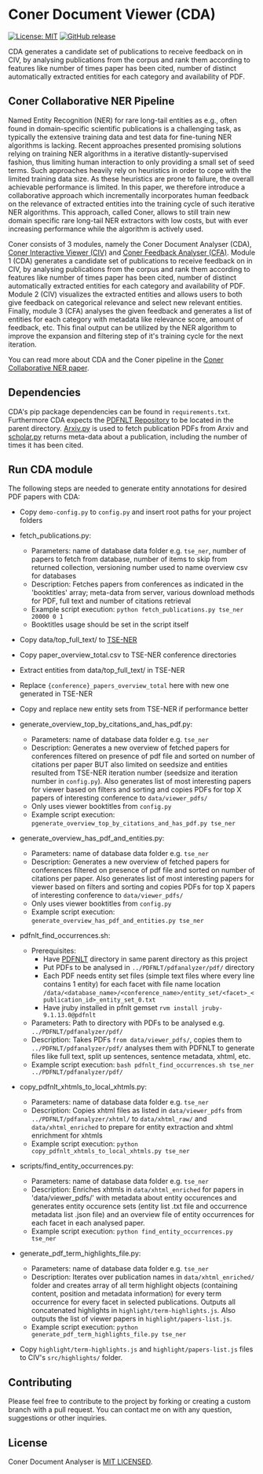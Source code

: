 # Coner Document Viewer (CDA)
[![License: MIT](https://img.shields.io/badge/License-MIT-green.svg)](https://opensource.org/licenses/MIT)
[![GitHub release](https://img.shields.io/github/release/vliegenthart/coner_document_analyser.svg)](https://github.com/vliegenthart/coner_document_analyser/releases)

CDA generates a candidate set of publications to receive feedback on in CIV, by analysing publications from the corpus and rank them according to features like number of times paper has been cited, number of distinct automatically extracted entities for each category and availability of PDF.

## Coner Collaborative NER Pipeline
Named Entity Recognition (NER) for rare long-tail entities as e.g., often found in domain-specific scientific publications is a challenging task, as typically the extensive training data and test data for fine-tuning NER algorithms is lacking. Recent approaches presented promising solutions relying on training NER algorithms in a iterative distantly-supervised fashion, thus limiting human interaction to only providing a small set of seed terms. Such approaches heavily rely on heuristics in order to cope with the limited training data size. As these heuristics are prone to failure, the overall achievable performance is limited. In this paper, we therefore introduce a collaborative approach which incrementally incorporates human feedback on the relevance of extracted entities into the training cycle of such iterative NER algorithms. This approach, called Coner, allows to still train new domain specific rare long-tail NER extractors with low costs, but with ever increasing performance while the algorithm is actively used. 

Coner consists of 3 modules, namely the Coner Document Analyser (CDA), [Coner Interactive Viewer (CIV)](https://github.com/vliegenthart/coner_interactive_viewer) and [Coner Feedback Analyser (CFA)](https://github.com/vliegenthart/coner_feedback_analyser). Module 1 (CDA) generates a candidate set of publications to receive feedback on in CIV, by analysing publications from the corpus and rank them according to features like number of times paper has been cited, number of distinct automatically extracted entities for each category and availability of PDF. Module 2 (CIV) visualizes the extracted entities and allows users to both give feedback on categorical relevance and select new relevant entities. Finally, module 3 (CFA) analyses the given feedback and generates a list of entities for each category with metadata like relevance score, amount of feedback, etc. This final output can be utilized by the NER algorithm to improve the expansion and filtering step of it's training cycle for the next iteration.

You can read more about CDA and the Coner pipeline in the [Coner Collaborative NER paper](https://github.com/vliegenthart/coner_interactive_viewer/blob/master/public/pdf/coner.pdf).

## Dependencies
CDA's pip package dependencies can be found in `requirements.txt`. Furthermore CDA expects the [PDFNLT Repository](https://github.com/KMCS-NII/PDFNLT-1.0) to be located in the parent directory. [Arxiv.py](https://github.com/lukasschwab/arxiv.py) is used to fetch publication PDFs from Arxiv and [scholar.py](https://github.com/ckreibich/scholar.py) returns meta-data about a publication, including the number of times it has been cited.

## Run CDA module
The following steps are needed to generate entity annotations for desired PDF papers with CDA: 
- Copy `demo-config.py` to `config.py` and insert root paths for your project folders
- fetch_publications.py:
  - Parameters: name of database data folder e.g. `tse_ner`, number of papers to fetch from database, number of items to skip from returned collection, versioning number used to name overview csv for databases
  - Description: Fetches papers from conferences as indicated in the 'booktitles' array; meta-data from server, various download methods for PDF, full text and number of citations retrieval
  - Example script execution: `python fetch_publications.py tse_ner 20000 0 1`
  - Booktitles usage should be set in the script itself

- Copy data/top_full_text/ to [TSE-NER](https://github.com/mvallet91/SmartPub-TSENER)
- Copy paper_overview_total.csv to TSE-NER conference directories
- Extract entities from data/top_full_text/ in TSE-NER
- Replace `{conference}_papers_overview_total` here with new one generated in TSE-NER
- Copy and replace new entity sets from TSE-NER if performance better

- generate_overview_top_by_citations_and_has_pdf.py:
  - Parameters: name of database data folder e.g. `tse_ner`
  - Description: Generates a new overview of fetched papers for conferences filtered on presence of pdf file and sorted on number of citations per paper BUT also limited on seedsize and entities resulted from TSE-NER iteration number (seedsize and iteration number in `config.py`). Also generates list of most interesting papers for viewer based on filters and sorting and copies PDFs for top X papers of interesting conference to `data/viewer_pdfs/`
  - Only uses viewer booktitles from `config.py`
  - Example script execution: `pgenerate_overview_top_by_citations_and_has_pdf.py tse_ner` 

- generate_overview_has_pdf_and_entities.py:
  - Parameters: name of database data folder e.g. `tse_ner`
  - Description: Generates a new overview of fetched papers for conferences filtered on presence of pdf file and sorted on number of citations per paper. Also generates list of most interesting papers for viewer based on filters and sorting and copies PDFs for top X papers of interesting conference to `data/viewer_pdfs/`
  - Only uses viewer booktitles from `config.py`
  - Example script execution: `generate_overview_has_pdf_and_entities.py tse_ner` 

- pdfnlt_find_occurrences.sh:
  - Prerequisites: 
    - Have [PDFNLT](https://github.com/KMCS-NII/PDFNLT-1.0) directory in same parent directory as this project
    - Put PDFs to be analysed in `../PDFNLT/pdfanalyzer/pdf/` directory
    - Each PDF needs entity set files (simple text files where every line contains 1 entity) for each facet with file name location `/data/<database_name>/<conference_name>/entity_set/<facet>_<publication_id>_entity_set_0.txt`
    - Have jruby installed in pfnlt gemset `rvm install jruby-9.1.13.0@pdfnlt`
  - Parameters: Path to directory with PDFs to be analysed e.g. `../PDFNLT/pdfanalyzer/pdf/`
  - Description: Takes PDFs `from data/viewer_pdfs/`, copies them to `../PDFNLT/pdfanalyzer/pdf/` analyses them with PDFNLT to generate files like full text, split up sentences, sentence metadata, xhtml, etc.
  - Example script execution: `bash pdfnlt_find_occurrences.sh tse_ner ../PDFNLT/pdfanalyzer/pdf/`

- copy_pdfnlt_xhtmls_to_local_xhtmls.py:
  - Parameters: name of database data folder e.g. `tse_ner`
  - Description: Copies xhtml files as listed in `data/viewer_pdfs` from `../PDFNLT/pdfanalyzer/xhtml/` to `data/xhtml_raw/` and `data/xhtml_enriched` to prepare for entity extraction and xhtml enrichment for xhtmls
  - Example script execution: `python copy_pdfnlt_xhtmls_to_local_xhtmls.py tse_ner`

- scripts/find_entity_occurrences.py:
  - Parameters: name of database data folder e.g. `tse_ner`
  - Description: Enriches xhtmls in `data/xhtml_enriched` for papers in 'data/viewer_pdfs/' with metadata about entity occurences and generates entity occurence sets (entity list .txt file and occurrence metadata list .json file) and an overview file of entity occurrences for each facet in each analysed paper.
  - Example script execution: `python find_entity_occurrences.py tse_ner`

- generate_pdf_term_highlights_file.py:
  - Parameters: name of database data folder e.g. `tse_ner`
  - Description: Iterates over publication names in `data/xhtml_enriched/` folder and creates array of all term highlight objects (containing content, position and metadata information) for every term occurrence for every facet in selected publications. Outputs all concatenated highlights in `highlight/term-highlights.js`. Also outputs the list of viewer papers in `highlight/papers-list.js`.
  - Example script execution: `python generate_pdf_term_highlights_file.py tse_ner`

- Copy `highlight/term-highlights.js` and `highlight/papers-list.js` files to CIV's `src/highlights/` folder.

## Contributing
Please feel free to contribute to the project by forking or creating a custom branch with a pull request. You can contact me on with any question, suggestions or other inquiries.

## License
Coner Document Analyser is [MIT LICENSED](https://github.com/vliegenthart/coner_document_analyser/blob/master/LICENSE).



